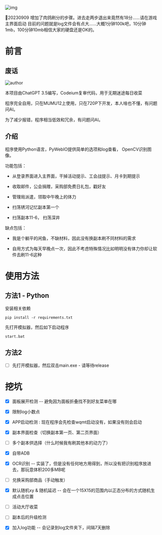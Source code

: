 
![img](https://github.com/walklty/wqmt_assistant/blob/dev/Target/Snipaste_2023-09-09_05-17-32.png?raw=true)


📅20230909 增加了肉鸽刷分的步骤。进去走两步退出来竟然有18分……请在游戏主界面启动
目前的问题就是log文件会有点大……大概1分钟100k吧，10分钟1mb，100分钟10mb相信大家的硬盘还是OK的。


# 前言

## 废话
![author](https://img.shields.io/badge/author-ChatGPT3.5-blue)

本项目由ChatGPT 3.5编写，Codeium复审代码，用于无期迷途每日收菜

程序完全自用，只在MUMU12上使用，只在720P下开发，本人啥也不懂，有问题问AI。

为了减少报错，程序相当低效和冗余，有问题问AI。

## 介绍

程序使用Python语言，PyWebIO提供简单的选项和log查看， OpenCV识别图像。

功能包括：

- 从登录界面进入主界面，干掉活动提示、工会战提示、月卡到期提示

- 收取邮件，公会捐赠，采购部免费日礼包，戳好友

- 管理局派遣，领取中午晚上的体力

- 扫荡锈河记忆副本第一个

- 扫荡副本11-6， 扫荡深井

缺点包括：

- 我是个躺平的闲鱼，不缺材料，因此没有换副本刷不同材料的需求

- 自用方式为每天早晚点一次，因此不考虑特殊情况比如明明没有体力你却让软件去刷11-6这种

# 使用方法

## 方法1 - Python

安装相关依赖

```
pip install -r requirements.txt
```

先打开模拟器，然后如下启动程序

```
start.bat
```

## 方法2

-[ ] 先打开模拟器，然后双击main.exe - 请等待release

# 挖坑

- [x] 面板展开检测 -- 避免因为面板折叠找不到好友菜单在哪

- [x] 限制log小数点

- [x] APP启动检测 : 现在程序会先检查wqmt启动没有，如果没有则会启动

- [x] 副本界面检查（切换副本第一页、第二页界面）

- [ ] 多个副本供选择（什么时候我有刷其他本的动力了）

- [x] 自带ADB

- [x] OCR识别 -- 实装了，但是没有任何地方用得到，所以没有把识别程序放进去，那玩意体积200多MB呢

- [ ] 兑换采购部商品（手动触发）

- [x] 默认随机xy & 随机延迟 -- 会在一个15X15的范围内以正态分布的方式随机生成点击位置

- [ ] 活动大厅收菜

- [ ] 副本后的升级检测

- [x] 加入log功能 -- 会记录到log文件夹下，间隔7天删除

